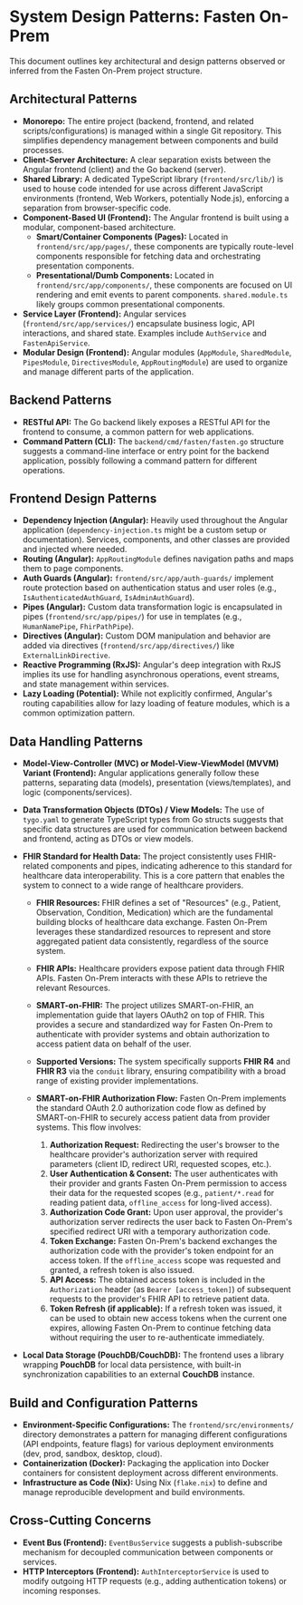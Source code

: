# System Design Patterns: Fasten On-Prem

This document outlines key architectural and design patterns observed or inferred from the Fasten On-Prem project structure.

## Architectural Patterns

*   **Monorepo:** The entire project (backend, frontend, and related scripts/configurations) is managed within a single Git repository. This simplifies dependency management between components and build processes.
*   **Client-Server Architecture:** A clear separation exists between the Angular frontend (client) and the Go backend (server).
*   **Shared Library:** A dedicated TypeScript library (`frontend/src/lib/`) is used to house code intended for use across different JavaScript environments (frontend, Web Workers, potentially Node.js), enforcing a separation from browser-specific code.
*   **Component-Based UI (Frontend):** The Angular frontend is built using a modular, component-based architecture.
    *   **Smart/Container Components (Pages):** Located in `frontend/src/app/pages/`, these components are typically route-level components responsible for fetching data and orchestrating presentation components.
    *   **Presentational/Dumb Components:** Located in `frontend/src/app/components/`, these components are focused on UI rendering and emit events to parent components. `shared.module.ts` likely groups common presentational components.
*   **Service Layer (Frontend):** Angular services (`frontend/src/app/services/`) encapsulate business logic, API interactions, and shared state. Examples include `AuthService` and `FastenApiService`.
*   **Modular Design (Frontend):** Angular modules (`AppModule`, `SharedModule`, `PipesModule`, `DirectivesModule`, `AppRoutingModule`) are used to organize and manage different parts of the application.

## Backend Patterns

*   **RESTful API:** The Go backend likely exposes a RESTful API for the frontend to consume, a common pattern for web applications.
*   **Command Pattern (CLI):** The `backend/cmd/fasten/fasten.go` structure suggests a command-line interface or entry point for the backend application, possibly following a command pattern for different operations.

## Frontend Design Patterns

*   **Dependency Injection (Angular):** Heavily used throughout the Angular application (`dependency-injection.ts` might be a custom setup or documentation). Services, components, and other classes are provided and injected where needed.
*   **Routing (Angular):** `AppRoutingModule` defines navigation paths and maps them to page components.
*   **Auth Guards (Angular):** `frontend/src/app/auth-guards/` implement route protection based on authentication status and user roles (e.g., `IsAuthenticatedAuthGuard`, `IsAdminAuthGuard`).
*   **Pipes (Angular):** Custom data transformation logic is encapsulated in pipes (`frontend/src/app/pipes/`) for use in templates (e.g., `HumanNamePipe`, `FhirPathPipe`).
*   **Directives (Angular):** Custom DOM manipulation and behavior are added via directives (`frontend/src/app/directives/`) like `ExternalLinkDirective`.
*   **Reactive Programming (RxJS):** Angular's deep integration with RxJS implies its use for handling asynchronous operations, event streams, and state management within services.
*   **Lazy Loading (Potential):** While not explicitly confirmed, Angular's routing capabilities allow for lazy loading of feature modules, which is a common optimization pattern.

## Data Handling Patterns

*   **Model-View-Controller (MVC) or Model-View-ViewModel (MVVM) Variant (Frontend):** Angular applications generally follow these patterns, separating data (models), presentation (views/templates), and logic (components/services).
*   **Data Transformation Objects (DTOs) / View Models:** The use of `tygo.yaml` to generate TypeScript types from Go structs suggests that specific data structures are used for communication between backend and frontend, acting as DTOs or view models.
*   **FHIR Standard for Health Data:** The project consistently uses FHIR-related components and pipes, indicating adherence to this standard for healthcare data interoperability. This is a core pattern that enables the system to connect to a wide range of healthcare providers.
    *   **FHIR Resources:** FHIR defines a set of "Resources" (e.g., Patient, Observation, Condition, Medication) which are the fundamental building blocks of healthcare data exchange. Fasten On-Prem leverages these standardized resources to represent and store aggregated patient data consistently, regardless of the source system.
    *   **FHIR APIs:** Healthcare providers expose patient data through FHIR APIs. Fasten On-Prem interacts with these APIs to retrieve the relevant Resources.
    *   **SMART-on-FHIR:** The project utilizes SMART-on-FHIR, an implementation guide that layers OAuth2 on top of FHIR. This provides a secure and standardized way for Fasten On-Prem to authenticate with provider systems and obtain authorization to access patient data on behalf of the user.
    *   **Supported Versions:** The system specifically supports **FHIR R4** and **FHIR R3** via the `conduit` library, ensuring compatibility with a broad range of existing provider implementations.

    *   **SMART-on-FHIR Authorization Flow:** Fasten On-Prem implements the standard OAuth 2.0 authorization code flow as defined by SMART-on-FHIR to securely access patient data from provider systems. This flow involves:
        1.  **Authorization Request:** Redirecting the user's browser to the healthcare provider's authorization server with required parameters (client ID, redirect URI, requested scopes, etc.).
        2.  **User Authentication & Consent:** The user authenticates with their provider and grants Fasten On-Prem permission to access their data for the requested scopes (e.g., `patient/*.read` for reading patient data, `offline_access` for long-lived access).
        3.  **Authorization Code Grant:** Upon user approval, the provider's authorization server redirects the user back to Fasten On-Prem's specified redirect URI with a temporary authorization code.
        4.  **Token Exchange:** Fasten On-Prem's backend exchanges the authorization code with the provider's token endpoint for an access token. If the `offline_access` scope was requested and granted, a refresh token is also issued.
        5.  **API Access:** The obtained access token is included in the `Authorization` header (as `Bearer [access_token]`) of subsequent requests to the provider's FHIR API to retrieve patient data.
        6.  **Token Refresh (if applicable):** If a refresh token was issued, it can be used to obtain new access tokens when the current one expires, allowing Fasten On-Prem to continue fetching data without requiring the user to re-authenticate immediately.

*   **Local Data Storage (PouchDB/CouchDB):** The frontend uses a library wrapping **PouchDB** for local data persistence, with built-in synchronization capabilities to an external **CouchDB** instance.

## Build and Configuration Patterns

*   **Environment-Specific Configurations:** The `frontend/src/environments/` directory demonstrates a pattern for managing different configurations (API endpoints, feature flags) for various deployment environments (dev, prod, sandbox, desktop, cloud).
*   **Containerization (Docker):** Packaging the application into Docker containers for consistent deployment across different environments.
*   **Infrastructure as Code (Nix):** Using Nix (`flake.nix`) to define and manage reproducible development and build environments.

## Cross-Cutting Concerns

*   **Event Bus (Frontend):** `EventBusService` suggests a publish-subscribe mechanism for decoupled communication between components or services.
*   **HTTP Interceptors (Frontend):** `AuthInterceptorService` is used to modify outgoing HTTP requests (e.g., adding authentication tokens) or incoming responses.
